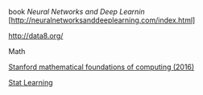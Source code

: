 book *Neural Networks and Deep Learnin* [http://neuralnetworksanddeeplearning.com/index.html]

http://data8.org/



Math

[Stanford mathematical foundations of computing (2016)](http://web.stanford.edu/class/cs103/)

[Stat Learning](https://lagunita.stanford.edu/courses/HumanitiesSciences/StatLearning/Winter2016/course/)

